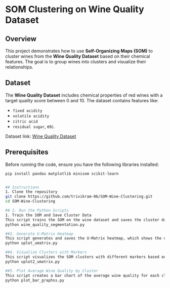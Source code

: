# SOM Clustering on Wine Quality Dataset

## Overview
This project demonstrates how to use **Self-Organizing Maps (SOM)** to cluster wines from the **Wine Quality Dataset** based on their chemical features. The goal is to group wines into clusters and visualize their relationships.

## Dataset
The **Wine Quality Dataset** includes chemical properties of red wines with a target quality score between 0 and 10. The dataset contains features like:
- `fixed acidity`
- `volatile acidity`
- `citric acid`
- `residual sugar`, etc.

Dataset link: [Wine Quality Dataset](https://archive.ics.uci.edu/ml/datasets/Wine+Quality)

## Prerequisites
Before running the code, ensure you have the following libraries installed:
```bash
pip install pandas matplotlib minisom scikit-learn


## Instructions
1. Clone the repository
git clone https://github.com/trivikram-06/SOM-Wine-Clustering.git
cd SOM-Wine-Clustering

## 2. Run the Python Scripts
1. Train the SOM and Save Cluster Data
This script trains the SOM on the wine dataset and saves the cluster data in a CSV file
python wine_quality_segmentation.py

##3. Generate U-Matrix Heatmap
This script generates and saves the U-Matrix heatmap, which shows the distances between neurons.
python uplot_umatrix.py

##4. Visualize Clusters with Markers
This script visualizes the SOM clusters with different markers based on the wine quality.
python uplot2_umatrix.py

##5. Plot Average Wine Quality by Cluster
This script creates a bar chart of the average wine quality for each cluster.
python plot_bar_graphss.py
